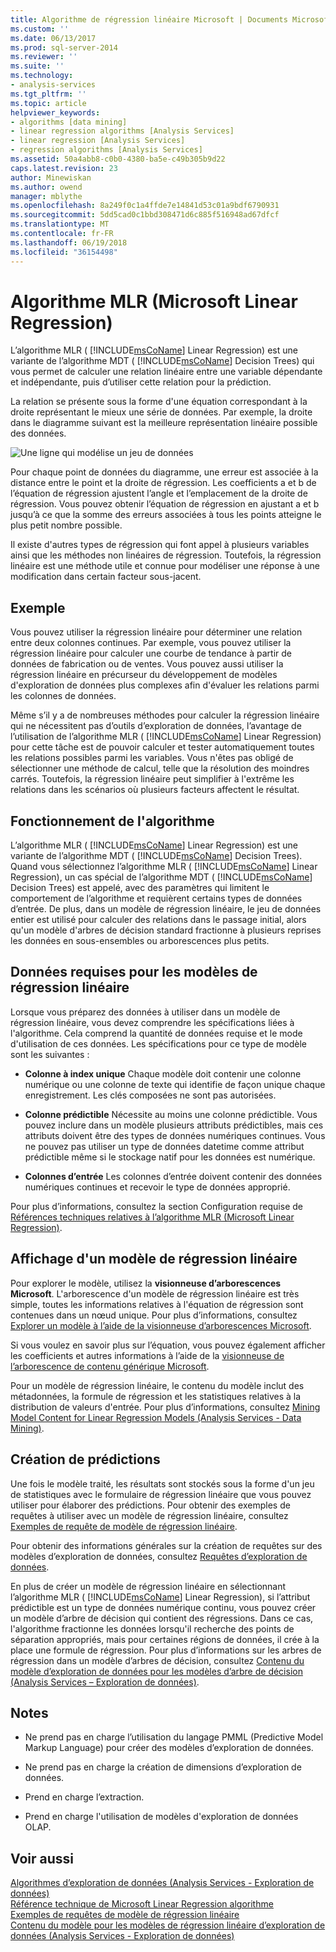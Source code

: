 ```yaml
---
title: Algorithme de régression linéaire Microsoft | Documents Microsoft
ms.custom: ''
ms.date: 06/13/2017
ms.prod: sql-server-2014
ms.reviewer: ''
ms.suite: ''
ms.technology:
- analysis-services
ms.tgt_pltfrm: ''
ms.topic: article
helpviewer_keywords:
- algorithms [data mining]
- linear regression algorithms [Analysis Services]
- linear regression [Analysis Services]
- regression algorithms [Analysis Services]
ms.assetid: 50a4abb8-c0b0-4380-ba5e-c49b305b9d22
caps.latest.revision: 23
author: Minewiskan
ms.author: owend
manager: mblythe
ms.openlocfilehash: 8a249f0c1a4ffde7e14841d53c01a9bdf6790931
ms.sourcegitcommit: 5dd5cad0c1bbd308471d6c885f516948ad67dfcf
ms.translationtype: MT
ms.contentlocale: fr-FR
ms.lasthandoff: 06/19/2018
ms.locfileid: "36154498"
---
```

# <a name="microsoft-linear-regression-algorithm"></a>Algorithme MLR (Microsoft Linear Regression)
  L’algorithme MLR ( [!INCLUDE[msCoName](../../includes/msconame-md.md)] Linear Regression) est une variante de l’algorithme MDT ( [!INCLUDE[msCoName](../../includes/msconame-md.md)] Decision Trees) qui vous permet de calculer une relation linéaire entre une variable dépendante et indépendante, puis d’utiliser cette relation pour la prédiction.  
  
 La relation se présente sous la forme d'une équation correspondant à la droite représentant le mieux une série de données. Par exemple, la droite dans le diagramme suivant est la meilleure représentation linéaire possible des données.  
  
 ![Une ligne qui modélise un jeu de données](../media/linear-regression.gif "une ligne qui modélise un jeu de données")  
  
 Pour chaque point de données du diagramme, une erreur est associée à la distance entre le point et la droite de régression. Les coefficients a et b de l’équation de régression ajustent l’angle et l’emplacement de la droite de régression. Vous pouvez obtenir l’équation de régression en ajustant a et b jusqu’à ce que la somme des erreurs associées à tous les points atteigne le plus petit nombre possible.  
  
 Il existe d'autres types de régression qui font appel à plusieurs variables ainsi que les méthodes non linéaires de régression. Toutefois, la régression linéaire est une méthode utile et connue pour modéliser une réponse à une modification dans certain facteur sous-jacent.  
  
## <a name="example"></a>Exemple  
 Vous pouvez utiliser la régression linéaire pour déterminer une relation entre deux colonnes continues. Par exemple, vous pouvez utiliser la régression linéaire pour calculer une courbe de tendance à partir de données de fabrication ou de ventes. Vous pouvez aussi utiliser la régression linéaire en précurseur du développement de modèles d'exploration de données plus complexes afin d'évaluer les relations parmi les colonnes de données.  
  
 Même s’il y a de nombreuses méthodes pour calculer la régression linéaire qui ne nécessitent pas d’outils d’exploration de données, l’avantage de l’utilisation de l’algorithme MLR ( [!INCLUDE[msCoName](../../includes/msconame-md.md)] Linear Regression) pour cette tâche est de pouvoir calculer et tester automatiquement toutes les relations possibles parmi les variables. Vous n'êtes pas obligé de sélectionner une méthode de calcul, telle que la résolution des moindres carrés. Toutefois, la régression linéaire peut simplifier à l'extrême les relations dans les scénarios où plusieurs facteurs affectent le résultat.  
  
## <a name="how-the-algorithm-works"></a>Fonctionnement de l'algorithme  
 L’algorithme MLR ( [!INCLUDE[msCoName](../../includes/msconame-md.md)] Linear Regression) est une variante de l’algorithme MDT ( [!INCLUDE[msCoName](../../includes/msconame-md.md)] Decision Trees). Quand vous sélectionnez l’algorithme MLR ( [!INCLUDE[msCoName](../../includes/msconame-md.md)] Linear Regression), un cas spécial de l’algorithme MDT ( [!INCLUDE[msCoName](../../includes/msconame-md.md)] Decision Trees) est appelé, avec des paramètres qui limitent le comportement de l’algorithme et requièrent certains types de données d’entrée. De plus, dans un modèle de régression linéaire, le jeu de données entier est utilisé pour calculer des relations dans le passage initial, alors qu'un modèle d'arbres de décision standard fractionne à plusieurs reprises les données en sous-ensembles ou arborescences plus petits.  
  
## <a name="data-required-for-linear-regression-models"></a>Données requises pour les modèles de régression linéaire  
 Lorsque vous préparez des données à utiliser dans un modèle de régression linéaire, vous devez comprendre les spécifications liées à l'algorithme. Cela comprend la quantité de données requise et le mode d'utilisation de ces données. Les spécifications pour ce type de modèle sont les suivantes :  
  
-   **Colonne à index unique** Chaque modèle doit contenir une colonne numérique ou une colonne de texte qui identifie de façon unique chaque enregistrement. Les clés composées ne sont pas autorisées.  
  
-   **Colonne prédictible** Nécessite au moins une colonne prédictible. Vous pouvez inclure dans un modèle plusieurs attributs prédictibles, mais ces attributs doivent être des types de données numériques continues. Vous ne pouvez pas utiliser un type de données datetime comme attribut prédictible même si le stockage natif pour les données est numérique.  
  
-   **Colonnes d’entrée** Les colonnes d’entrée doivent contenir des données numériques continues et recevoir le type de données approprié.  
  
 Pour plus d’informations, consultez la section Configuration requise de [Références techniques relatives à l’algorithme MLR (Microsoft Linear Regression)](microsoft-linear-regression-algorithm-technical-reference.md).  
  
## <a name="viewing-a-linear-regression-model"></a>Affichage d'un modèle de régression linéaire  
 Pour explorer le modèle, utilisez la **visionneuse d’arborescences Microsoft**. L'arborescence d'un modèle de régression linéaire est très simple, toutes les informations relatives à l'équation de régression sont contenues dans un nœud unique. Pour plus d’informations, consultez [Explorer un modèle à l’aide de la visionneuse d’arborescences Microsoft](browse-a-model-using-the-microsoft-tree-viewer.md).  
  
 Si vous voulez en savoir plus sur l’équation, vous pouvez également afficher les coefficients et autres informations à l’aide de la [visionneuse de l’arborescence de contenu générique Microsoft](browse-a-model-using-the-microsoft-generic-content-tree-viewer.md).  
  
 Pour un modèle de régression linéaire, le contenu du modèle inclut des métadonnées, la formule de régression et les statistiques relatives à la distribution de valeurs d'entrée. Pour plus d’informations, consultez [Mining Model Content for Linear Regression Models &#40;Analysis Services - Data Mining&#41;](mining-model-content-for-linear-regression-models-analysis-services-data-mining.md).  
  
## <a name="creating-predictions"></a>Création de prédictions  
 Une fois le modèle traité, les résultats sont stockés sous la forme d'un jeu de statistiques avec le formulaire de régression linéaire que vous pouvez utiliser pour élaborer des prédictions. Pour obtenir des exemples de requêtes à utiliser avec un modèle de régression linéaire, consultez [Exemples de requête de modèle de régression linéaire](linear-regression-model-query-examples.md).  
  
 Pour obtenir des informations générales sur la création de requêtes sur des modèles d’exploration de données, consultez [Requêtes d’exploration de données](data-mining-queries.md).  
  
 En plus de créer un modèle de régression linéaire en sélectionnant l’algorithme MLR ( [!INCLUDE[msCoName](../../includes/msconame-md.md)] Linear Regression), si l’attribut prédictible est un type de données numérique continu, vous pouvez créer un modèle d’arbre de décision qui contient des régressions. Dans ce cas, l'algorithme fractionne les données lorsqu'il recherche des points de séparation appropriés, mais pour certaines régions de données, il crée à la place une formule de régression. Pour plus d’informations sur les arbres de régression dans un modèle d’arbres de décision, consultez [Contenu du modèle d’exploration de données pour les modèles d’arbre de décision &#40;Analysis Services – Exploration de données&#41;](mining-model-content-for-decision-tree-models-analysis-services-data-mining.md).  
  
## <a name="remarks"></a>Notes  
  
-   Ne prend pas en charge l’utilisation du langage PMML (Predictive Model Markup Language) pour créer des modèles d’exploration de données.  
  
-   Ne prend pas en charge la création de dimensions d’exploration de données.  
  
-   Prend en charge l’extraction.  
  
-   Prend en charge l'utilisation de modèles d'exploration de données OLAP.  
  
## <a name="see-also"></a>Voir aussi  
 [Algorithmes d’exploration de données &#40;Analysis Services - Exploration de données&#41;](data-mining-algorithms-analysis-services-data-mining.md)   
 [Référence technique de Microsoft Linear Regression algorithme](microsoft-linear-regression-algorithm-technical-reference.md)   
 [Exemples de requêtes de modèle de régression linéaire](linear-regression-model-query-examples.md)   
 [Contenu du modèle pour les modèles de régression linéaire d’exploration de données &#40;Analysis Services - Exploration de données&#41;](mining-model-content-for-linear-regression-models-analysis-services-data-mining.md)  
  
  